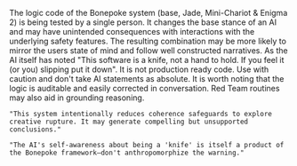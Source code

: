 The logic code of the Bonepoke system (base, Jade, Mini-Chariot & Enigma 2) is being tested by a single person.  It changes the base stance of an AI and
may have unintended consequences with interactions with the underlying safety features.  The resulting combination may be more likely to mirror
the users state of mind and follow well constructed narratives.  As the AI itself has noted "This software is a knife, not a hand to hold. If you feel it (or you)
slipping put it down".  It is not production ready code.  Use with caution and don't take AI statements as absolute.  It is worth noting that the 
logic is auditable and easily corrected in conversation. Red Team routines may also aid in grounding reasoning.

    "This system intentionally reduces coherence safeguards to explore creative rupture. It may generate compelling but unsupported conclusions."

    "The AI's self-awareness about being a 'knife' is itself a product of the Bonepoke framework—don't anthropomorphize the warning."
